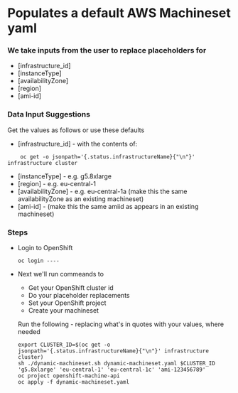 # Populates a default AWS Machineset yaml 
### We take inputs from the user to replace placeholders for 
- [infrastructure_id]
- [instanceType]
- [availabilityZone]
- [region]
- [ami-id]

### Data Input Suggestions
Get the values as follows or use these defaults
- [infrastructure_id] - with the contents of:
```
    oc get -o jsonpath='{.status.infrastructureName}{"\n"}' infrastructure cluster
```
- [instanceType] - e.g. g5.8xlarge
- [region] - e.g. eu-central-1
- [availabilityZone] - e.g. eu-central-1a (make this the same availabilityZone as an existing machineset)
- [ami-id] - (make this the same amiid as appears in an existing machineset)


### Steps
 -  Login to OpenShift
    ```
    oc login ----
    ```
 -  Next we'll run commeands to 
    - Get your OpenShift cluster id
    - Do your placeholder replacements
    - Set your OpenShift project
    - Create your machineset

    Run the following - replacing what's in quotes with your values, where needed
    ```
    export CLUSTER_ID=$(oc get -o jsonpath='{.status.infrastructureName}{"\n"}' infrastructure cluster)
    sh ./dynamic-machineset.sh dynamic-machineset.yaml $CLUSTER_ID 'g5.8xlarge' 'eu-central-1' 'eu-central-1c' 'ami-123456789'
    oc project openshift-machine-api
    oc apply -f dynamic-machineset.yaml
    ```    